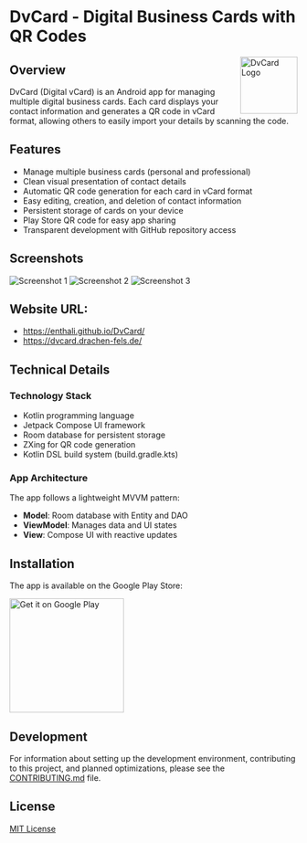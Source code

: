 # DvCard - Digital Business Cards with QR Codes

<img src="docs/logo.jpg" alt="DvCard Logo" width="100" align="right"/>

## Overview
DvCard (Digital vCard) is an Android app for managing multiple digital business cards. Each card displays your contact information and generates a QR code in vCard format, allowing others to easily import your details by scanning the code.

## Features
- Manage multiple business cards (personal and professional)
- Clean visual presentation of contact details
- Automatic QR code generation for each card in vCard format
- Easy editing, creation, and deletion of contact information
- Persistent storage of cards on your device
- Play Store QR code for easy app sharing
- Transparent development with GitHub repository access

## Screenshots
![Screenshot 1](docs/Screenshot_20250226_223612.png) 
![Screenshot 2](docs/Screenshot_20250226_223856.png)
![Screenshot 3](docs/Screenshot_20250226_223927.png)

## Website URL:

- https://enthali.github.io/DvCard/
- https://dvcard.drachen-fels.de/

## Technical Details
### Technology Stack
- Kotlin programming language
- Jetpack Compose UI framework
- Room database for persistent storage
- ZXing for QR code generation
- Kotlin DSL build system (build.gradle.kts)

### App Architecture
The app follows a lightweight MVVM pattern:
- **Model**: Room database with Entity and DAO
- **ViewModel**: Manages data and UI states
- **View**: Compose UI with reactive updates

## Installation
The app is available on the Google Play Store:

[<img src="https://play.google.com/intl/en_us/badges/images/generic/en_badge_web_generic.png" alt="Get it on Google Play" width="200"/>](https://play.google.com/store/apps/details?id=de.drachenfels.dvcard)

## Development
For information about setting up the development environment, contributing to this project, and planned optimizations, please see the [CONTRIBUTING.md](CONTRIBUTING.md) file.

## License
[MIT License](LICENSE)

